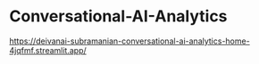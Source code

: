 # Conversational-AI-Analytics

https://deivanai-subramanian-conversational-ai-analytics-home-4jqfmf.streamlit.app/
